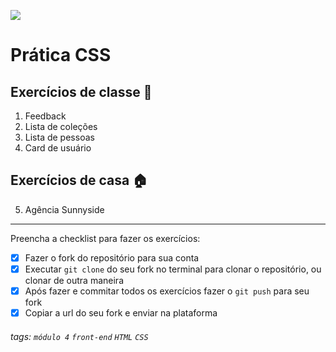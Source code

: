 ![](https://i.imgur.com/xG74tOh.png)

# Prática CSS

## Exercícios de classe 🏫

1. Feedback
2. Lista de coleções
3. Lista de pessoas
4. Card de usuário

## Exercícios de casa 🏠
5. Agência Sunnyside

---

Preencha a checklist para fazer os exercícios:

-   [X] Fazer o fork do repositório para sua conta
-   [X] Executar `git clone` do seu fork no terminal para clonar o repositório, ou clonar de outra maneira
-   [X] Após fazer e commitar todos os exercícios fazer o `git push` para seu fork
-   [X] Copiar a url do seu fork e enviar na plataforma

###### tags: `módulo 4` `front-end` `HTML` `CSS`